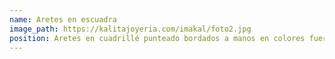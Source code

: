 ```yaml
---
name: Aretes en escuadra
image_path: https://kalitajoyeria.com/imakal/foto2.jpg
position: Aretes en cuadrillé punteado bordados a manos en colores fuertes y vivos
---
```

